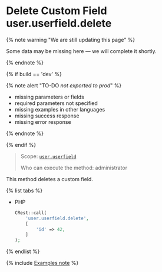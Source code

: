 # Delete Custom Field user.userfield.delete

{% note warning "We are still updating this page" %}

Some data may be missing here — we will complete it shortly.

{% endnote %}

{% if build == 'dev' %}

{% note alert "TO-DO _not exported to prod_" %}

- missing parameters or fields
- required parameters not specified
- missing examples in other languages
- missing success response
- missing error response

{% endnote %}

{% endif %}

> Scope: [`user.userfield`](../../scopes/permissions.md)
>
> Who can execute the method: administrator

This method deletes a custom field.

{% list tabs %}

- PHP

    ```php
    CRest::call(
        'user.userfield.delete',
        [
            'id' => 42,
        ]
    );
    ```

{% endlist %}

{% include [Examples note](../../../_includes/examples.md) %}